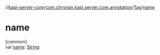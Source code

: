 //[kapi-server-core](../../../index.md)/[com.chrynan.kapi.server.core.annotation](../index.md)/[Tag](index.md)/[name](name.md)

# name

[common]\
val [name](name.md): [String](https://kotlinlang.org/api/latest/jvm/stdlib/kotlin/-string/index.html)
